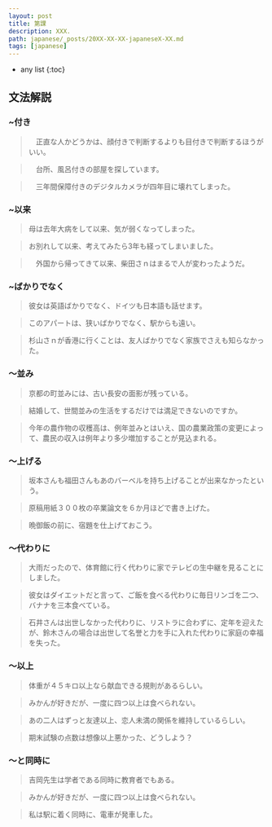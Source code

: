 ```yaml
---
layout: post
title: 第課
description: XXX.
path: japanese/_posts/20XX-XX-XX-japaneseX-XX.md
tags: [japanese]
---
```


* any list
{:toc}

## 文法解説

### ~付き

>　正直な人かどうかは、顔付きで判断するよりも目付きで判断するほうがいい。

>　台所、風呂付きの部屋を探しています。

>　三年間保障付きのデジタルカメラが四年目に壊れてしまった。

### ~以来

> 母は去年大病をして以来、気が弱くなってしまった。

> お別れして以来、考えてみたら3年も経ってしまいました。

>　外国から帰ってきて以来、柴田さｎはまるで人が変わったようだ。


### ~ばかりでなく

> 彼女は英語ばかりでなく、ドイツも日本語も話せます。

> このアパートは、狭いばかりでなく、駅からも遠い。

> 杉山さｎが香港に行くことは、友人ばかりでなく家族でさえも知らなかった。


### ～並み

> 京都の町並みには、古い長安の面影が残っている。

> 結婚して、世間並みの生活をするだけでは満足できないのですか。

> 今年の農作物の収穫高は、例年並みとはいえ、国の農業政策の変更によって、農民の収入は例年より多少増加することが見込まれる。

### ～上げる

> 坂本さんも福田さんもあのバーベルを持ち上げることが出来なかったという。

> 原稿用紙３００枚の卒業論文を６か月ほどで書き上げた。

> 晩御飯の前に、宿題を仕上げておこう。


### ～代わりに

> 大雨だったので、体育館に行く代わりに家でテレビの生中継を見ることにしました。

> 彼女はダイエットだと言って、ご飯を食べる代わりに毎日リンゴを二つ、バナナを三本食べている。

> 石井さんは出世しなかった代わりに、リストラに合わずに、定年を迎えたが、鈴木さんの場合は出世して名誉と力を手に入れた代わりに家庭の幸福を失った。

### ～以上

> 体重が４５キロ以上なら献血できる規則があるらしい。

> みかんが好きだが、一度に四つ以上は食べられない。

> あの二人はずっと友達以上、恋人未満の関係を維持しているらしい。

> 期末試験の点数は想像以上悪かった、どうしよう？

### ～と同時に

> 吉岡先生は学者である同時に教育者でもある。

> みかんが好きだが、一度に四つ以上は食べられない。

> 私は駅に着く同時に、電車が発車した。







